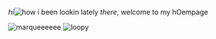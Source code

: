 <!--1. ### Hi there 👋-->

_hi_![how i been lookin lately](https://dev.szmx.dev/hi/card.svg) _there_, welcome to my hOempage

![marqueeeeee](https://dev.szmx.dev/hi/marquee.svelte)
![loopy](https://dev.szmx.dev/hi/loop.svelte)

<!--
**selimhex/selimhex** is a ✨ _special_ ✨ repository because its `README.md` (this file) appears on your GitHub profile.

Here are some ideas to get you started:

- 🔭 I’m currently working on ...
- 🌱 I’m currently learning ...
- 👯 I’m looking to collaborate on ...
- 🤔 I’m looking for help with ...
- 💬 Ask me about ...
- 📫 How to reach me: ...
- 😄 Pronouns: ...
- ⚡ Fun fact: ...
-->
